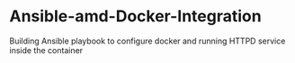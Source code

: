 # Ansible-amd-Docker-Integration
Building Ansible playbook to configure docker and running HTTPD service inside the container
